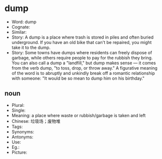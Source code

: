 # dump

- Word: dump
- Cognate: 
- Similar: 
- Story: A dump is a place where trash is stored in piles and often buried underground. If you have an old bike that can't be repaired, you might take it to the dump.
- Story: Some towns have dumps where residents can freely dispose of garbage, while others require people to pay for the rubbish they bring. You can also call a dump a "landfill," but dump makes sense — it comes from the verb dump, "to toss, drop, or throw away." A figurative meaning of the word is to abruptly and unkindly break off a romantic relationship with someone: "It would be so mean to dump him on his birthday."

## noun

- Plural: 
- Single: 
- Meaning: a place where waste or rubbish/garbage is taken and left
- Chinese: 垃圾场；废物堆
- Tags: 
- Synonyms: 
- Antonyms: 
- Use: 
- Eg.: 
- Picture: 

